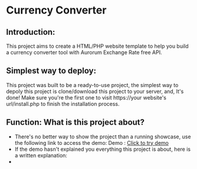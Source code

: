 # Currency Converter

## Introduction:
This project aims to create a HTML/PHP website template to help you build a currency converter tool with Aurorum Exchange Rate free API.

## Simplest way to deploy:
This project was built to be a ready-to-use project, the simplest way to depoly this project is clone/download this project to your server, and, It's done! Make sure you're the first one to visit https://your website's url/install.php to finish the installation process.

## Function: What is this project about?
- There's no better way to show the project than a running showcase, use the following link to access the demo:
Demo : [Click to try demo](https://exchange-rate.aurorum.co/dev/demo/)
- If the demo hasn't explained you everything this project is about, here is a written explanation:
- 

